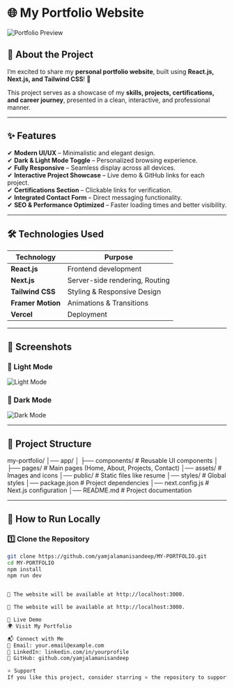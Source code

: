# 🌐 My Portfolio Website  

![Portfolio Preview](assets/portfolio-preview.png)  

## 🚀 About the Project  
I’m excited to share my **personal portfolio website**, built using **React.js, Next.js, and Tailwind CSS**! 🚀  

This project serves as a showcase of my **skills, projects, certifications, and career journey**, presented in a clean, interactive, and professional manner.  

---

## ✨ Features  
✔ **Modern UI/UX** – Minimalistic and elegant design.  
✔ **Dark & Light Mode Toggle** – Personalized browsing experience.  
✔ **Fully Responsive** – Seamless display across all devices.  
✔ **Interactive Project Showcase** – Live demo & GitHub links for each project.  
✔ **Certifications Section** – Clickable links for verification.  
✔ **Integrated Contact Form** – Direct messaging functionality.  
✔ **SEO & Performance Optimized** – Faster loading times and better visibility.  

---

## 🛠️ Technologies Used  
| **Technology** | **Purpose** |
|--------------|------------|
| **React.js** | Frontend development |
| **Next.js** | Server-side rendering, Routing |
| **Tailwind CSS** | Styling & Responsive Design |
| **Framer Motion** | Animations & Transitions |
| **Vercel** | Deployment |

---

## 📸 Screenshots  

### 🔹 Light Mode  
![Light Mode](assets/light-mode.png)  

### 🔹 Dark Mode  
![Dark Mode](assets/dark-mode.png)  

---

## 📂 Project Structure  
my-portfolio/ │── app/ │ ├── components/ # Reusable UI components │ ├── pages/ # Main pages (Home, About, Projects, Contact) │── assets/ # Images and icons │── public/ # Static files like resume │── styles/ # Global styles │── package.json # Project dependencies │── next.config.js # Next.js configuration │── README.md # Project documentation


---

## 🚀 How to Run Locally  

### 1️⃣ Clone the Repository  
```sh
git clone https://github.com/yamjalamanisandeep/MY-PORTFOLIO.git
cd MY-PORTFOLIO
npm install
npm run dev


🔗 The website will be available at http://localhost:3000.

🔗 The website will be available at http://localhost:3000.

🔗 Live Demo
🌍 Visit My Portfolio

📬 Connect with Me
📩 Email: your.email@example.com
🔗 LinkedIn: linkedin.com/in/yourprofile
🐙 GitHub: github.com/yamjalamanisandeep

⭐ Support
If you like this project, consider starring ⭐ the repository to support my work!
